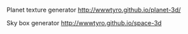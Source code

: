 Planet texture generator
http://wwwtyro.github.io/planet-3d/

Sky box generator
http://wwwtyro.github.io/space-3d
